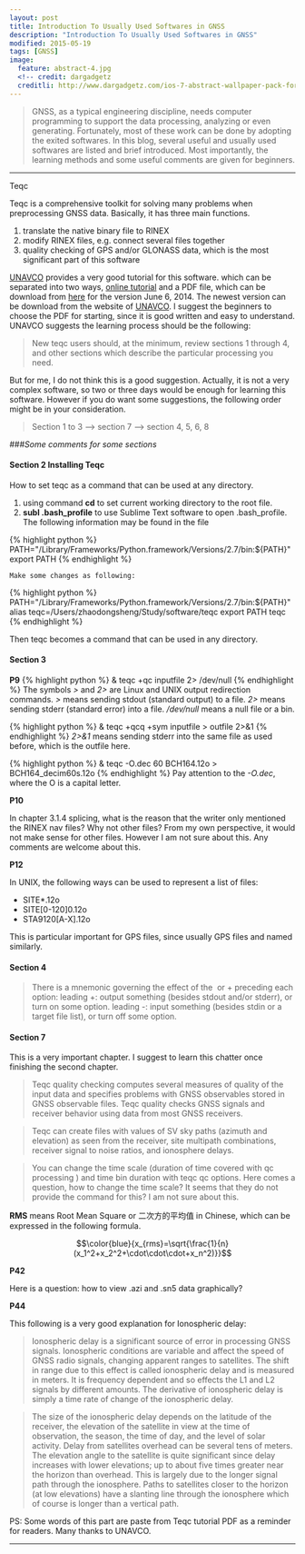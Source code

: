 ```yaml
---
layout: post
title: Introduction To Usually Used Softwares in GNSS
description: "Introduction To Usually Used Softwares in GNSS"
modified: 2015-05-19
tags: [GNSS]
image:
  feature: abstract-4.jpg
  <!-- credit: dargadgetz
  creditli: http://www.dargadgetz.com/ios-7-abstract-wallpaper-pack-for-iphone-5-and-ipod-touch-retina/ -->
---
```

<!-- [top1](#1) -->
>GNSS, as a typical engineering discipline, needs computer programming to support the data processing, analyzing or even generating. Fortunately, most of these work can be done by adopting the exited softwares. In this blog, several useful and usually used softwares are listed and brief introduced. Most importantly, the learning methods and some useful comments are given for beginners. 

<!-- more -->
<hr>
<p id="para1">Teqc</p>
<!-- <p id='1'></p> -->
Teqc is a comprehensive toolkit for solving many problems when preprocessing GNSS data. Basically, it has three main functions.

1. translate the native binary file to RINEX
2. modify RINEX files, e.g. connect several files together
3. quality checking of GPS and/or GLONASS data, which is the most significant part of this software

[UNAVCO](https://www.unavco.org/) provides a very good tutorial for this software. which can be separated into two ways, [online tutorial](https://www.unavco.org/software/data-processing/teqc/tutorial/tutorial.html) and a PDF file, which can be download from [here](/files/UNAVCO_Teqc_Tutorial.pdf) for the version June 6, 2014. The newest version can be download from the website of [UNAVCO](https://www.unavco.org/software/data-processing/teqc/tutorial/tutorial.html). I suggest the beginners to choose the PDF for starting, since it is good written and easy to understand. UNAVCO suggests the learning process should be the following:

>New teqc users should, at the minimum, review sections 1 through 4, and other sections which describe the particular processing you need. 

But for me, I do not think this is a good suggestion. Actually, it is not a very complex software, so two or three days would be enough for learning this software. However if you do want some suggestions, the following order might be in your consideration.

>Section 1 to 3 --> section 7  --> section 4, 5, 6, 8

###*Some comments for some sections*

#### Section 2 Installing Teqc

How to set teqc as a command that can be used at any directory.

1. using command **cd** to set current working directory to the root file.
2. **subl .bash_profile** to use Sublime Text software to open .bash_profile. The following information may be found in the file

{% highlight python %}
PATH="/Library/Frameworks/Python.framework/Versions/2.7/bin:${PATH}"
export PATH
{% endhighlight %}

	Make some changes as following:
{% highlight python %}
PATH="/Library/Frameworks/Python.framework/Versions/2.7/bin:${PATH}"
alias teqc=/Users/zhaodongsheng/Study/software/teqc
export PATH teqc
{% endhighlight %}

Then teqc becomes a command that can be used in any directory.

#### Section 3

**P9**
{% highlight python %}
& teqc +qc inputfile 2> /dev/null
{% endhighlight %}
The symbols *>* and *2>* are Linux and UNIX output redirection commands. *>* means sending stdout (standard output) to a file. *2>* means sending stderr (standard error) into a file. */dev/null* means a null file or a bin.

{% highlight python %}
& teqc +qcq +sym inputfile > outfile 2>&1
{% endhighlight %}
*2>&1* means sending stderr into the same file as used before, which is the outfile here.

{% highlight python %}
& teqc  -O.dec 60 BCH164.12o > BCH164_decim60s.12o
{% endhighlight %}
Pay attention to the *-O.dec*, where the O is a capital letter.

**P10**

In chapter 3.1.4 splicing, what is the reason that the writer only mentioned the RINEX nav files? Why not other files? From my own perspective, it would not make sense for other files. However I am not sure about this. Any comments are welcome about this.

**P12**

In UNIX, the following ways can be used to represent a list of files:

- SITE*.12o
- SITE[0-120]0.12o
- STA9120[A-X].12o

This is particular important for GPS files, since usually GPS files and named similarly. 

#### Section 4 

>There is a mnemonic governing the effect of the ­ or + preceding each option:
>leading +: output something (besides stdout and/or stderr), or turn on some option. 
>leading ­-: input something (besides stdin or a target file list), or turn off some option.

#### Section 7

This is a very important chapter. I suggest to learn this chatter once finishing the second chapter.

>Teqc quality checking computes several measures of quality of the input data and specifies problems with GNSS observables stored in GNSS observable files. Teqc quality checks GNSS signals and receiver behavior using data from most GNSS receivers. 

>Teqc can create files with values of SV sky paths (azimuth and elevation) as seen from the receiver, site multipath combinations, receiver signal to noise ratios, and ionosphere delays.

>You can change the time scale (duration of time covered with qc processing ) and time bin duration with teqc qc options.
Here comes a question, how to change the time scale? It seems that they do not provide the command for this? I am not sure about this.

**RMS** means Root Mean Square or 二次方的平均值 in Chinese, which can be expressed in the following formula.

$$\color{blue}{x_{rms}=\sqrt{\frac{1}{n}(x_1^2+x_2^2+\cdot\cdot\cdot+x_n^2)}}$$

**P42**

Here is a question: how to view .azi  and .sn5 data graphically?

**P44**

This following is a very good explanation for Ionospheric delay:

>Ionospheric delay is a significant source of error in processing GNSS signals. Ionospheric conditions are variable and affect the speed of GNSS radio signals, changing apparent ranges to satellites. The shift in range due to this effect is called ionospheric delay and is measured in meters. It is frequency­ dependent and so effects the L1 and L2 signals by different amounts. The derivative of ionospheric delay is simply a time rate of change of the ionospheric delay.

>The size of the ionospheric delay depends on the latitude of the receiver, the elevation of the satellite in view at the time of observation, the season, the time of day, and the level of solar activity. Delay from satellites overhead can be several tens of meters. The elevation angle to the satellite is quite significant since delay increases with lower elevations; up to about five times greater near the horizon than overhead. This is largely due to the longer signal path through the ionosphere. Paths to satellites closer to the horizon (at low elevations) have a slanting line through the ionosphere which of course is longer than a vertical path.

PS: Some words of this part are paste from Teqc tutorial PDF as a reminder for readers. Many thanks to UNAVCO.
<hr>

<head>
<style>

#para1 {
	color: blue;
	text-align: center;
	font-style: italic;
	font-size: 150%;
}

</style>
</head>



